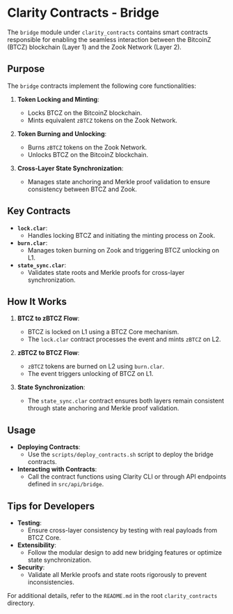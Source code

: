 # Clarity Contracts - Bridge

The `bridge` module under `clarity_contracts` contains smart contracts responsible for enabling the seamless interaction between the BitcoinZ (BTCZ) blockchain (Layer 1) and the Zook Network (Layer 2).

## **Purpose**
The `bridge` contracts implement the following core functionalities:

1. **Token Locking and Minting**:
   - Locks BTCZ on the BitcoinZ blockchain.
   - Mints equivalent `zBTCZ` tokens on the Zook Network.

2. **Token Burning and Unlocking**:
   - Burns `zBTCZ` tokens on the Zook Network.
   - Unlocks BTCZ on the BitcoinZ blockchain.

3. **Cross-Layer State Synchronization**:
   - Manages state anchoring and Merkle proof validation to ensure consistency between BTCZ and Zook.

## **Key Contracts**
- **`lock.clar`**:
  - Handles locking BTCZ and initiating the minting process on Zook.
- **`burn.clar`**:
  - Manages token burning on Zook and triggering BTCZ unlocking on L1.
- **`state_sync.clar`**:
  - Validates state roots and Merkle proofs for cross-layer synchronization.

## **How It Works**
1. **BTCZ to zBTCZ Flow**:
   - BTCZ is locked on L1 using a BTCZ Core mechanism.
   - The `lock.clar` contract processes the event and mints `zBTCZ` on L2.

2. **zBTCZ to BTCZ Flow**:
   - `zBTCZ` tokens are burned on L2 using `burn.clar`.
   - The event triggers unlocking of BTCZ on L1.

3. **State Synchronization**:
   - The `state_sync.clar` contract ensures both layers remain consistent through state anchoring and Merkle proof validation.

## **Usage**
- **Deploying Contracts**:
  - Use the `scripts/deploy_contracts.sh` script to deploy the bridge contracts.
- **Interacting with Contracts**:
  - Call the contract functions using Clarity CLI or through API endpoints defined in `src/api/bridge`.

## **Tips for Developers**
- **Testing**:
  - Ensure cross-layer consistency by testing with real payloads from BTCZ Core.
- **Extensibility**:
  - Follow the modular design to add new bridging features or optimize state synchronization.
- **Security**:
  - Validate all Merkle proofs and state roots rigorously to prevent inconsistencies.

For additional details, refer to the `README.md` in the root `clarity_contracts` directory.


